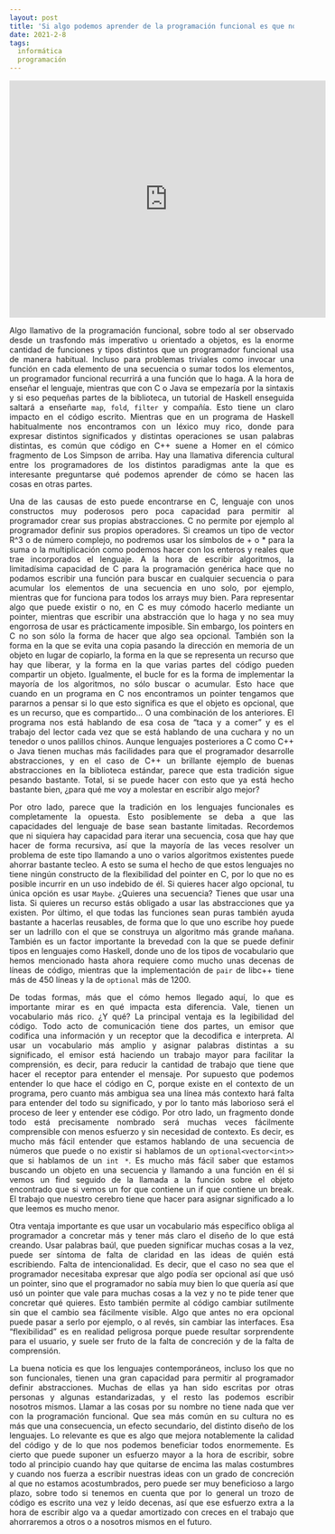 ```yaml
---
layout: post
title: 'Si algo podemos aprender de la programación funcional es que nos falta vocabulario'
date: 2021-2-8
tags:
  informática
  programación
---
```

<iframe width="560" height="420" src="https://www.youtube.com/embed/_XT73wdYFPA" frameborder="0" allow="accelerometer; autoplay; clipboard-write; encrypted-media; gyroscope; picture-in-picture" allowfullscreen></iframe>

<p style='text-align: justify;'>Algo llamativo de la programación funcional, sobre todo al ser observado desde un trasfondo más imperativo u orientado a objetos, es la enorme cantidad de funciones y tipos distintos que un programador funcional usa de manera habitual. Incluso para problemas triviales como invocar una función en cada elemento de una secuencia o sumar todos los elementos, un programador funcional recurrirá a una función que lo haga. A la hora de enseñar el lenguaje, mientras que con C o Java se empezaría por la sintaxis y si eso pequeñas partes de la biblioteca, un tutorial de Haskell enseguida saltará a enseñarte <code>map</code>, <code>fold</code>, <code>filter</code> y compañía. Esto tiene un claro impacto en el código escrito. Mientras que en un programa de Haskell habitualmente nos encontramos con un léxico muy rico, donde para expresar distintos significados y distintas operaciones se usan palabras distintas, es común que código en C++ suene a Homer en el cómico fragmento de Los Simpson de arriba. Hay una llamativa diferencia cultural entre los programadores de los distintos paradigmas ante la que es interesante preguntarse qué podemos aprender de cómo se hacen las cosas en otras partes.</p>

<p style='text-align: justify;'>Una de las causas de esto puede encontrarse en C, lenguaje con unos constructos muy poderosos pero poca capacidad para permitir al programador crear sus propias abstracciones. C no permite por ejemplo al programador definir sus propios operadores. Si creamos un tipo de vector R^3 o de número complejo, no podremos usar los símbolos de + o * para la suma o la multiplicación como podemos hacer con los enteros y reales que trae incorporados el lenguaje. A la hora de escribir algoritmos, la limitadísima capacidad de C para la programación genérica hace que no podamos escribir una función para buscar en cualquier secuencia o para acumular los elementos de una secuencia en uno solo, por ejemplo, mientras que for funciona para todos los arrays muy bien. Para representar algo que puede existir o no, en C es muy cómodo hacerlo mediante un pointer, mientras que escribir una abstracción que lo haga y no sea muy engorrosa de usar es prácticamente imposible. Sin embargo, los pointers en C no son sólo la forma de hacer que algo sea opcional. También son la forma en la que se evita una copia pasando la dirección en memoria de un objeto en lugar de copiarlo, la forma en la que se representa un recurso que hay que liberar, y la forma en la que varias partes del código pueden compartir un objeto. Igualmente, el bucle for es la forma de implementar la mayoría de los algoritmos, no sólo buscar o acumular. Esto hace que cuando en un programa en C nos encontramos un pointer tengamos que pararnos a pensar si lo que esto significa es que el objeto es opcional, que es un recurso, que es compartido… O una combinación de los anteriores. El programa nos está hablando de esa cosa de “taca y a comer” y es el trabajo del lector cada vez que se está hablando de una cuchara y no un tenedor o unos palillos chinos. Aunque lenguajes posteriores a C como C++ o Java tienen muchas más facilidades para que el programador desarrolle abstracciones, y en el caso de C++ un brillante ejemplo de buenas abstracciones en la biblioteca estándar, parece que esta tradición sigue pesando bastante. Total, si se puede hacer con esto que ya está hecho bastante bien, ¿para qué me voy a molestar en escribir algo mejor?</p>

<p style='text-align: justify;'>Por otro lado, parece que la tradición en los lenguajes funcionales es completamente la opuesta. Esto posiblemente se deba a que las capacidades del lenguaje de base sean bastante limitadas. Recordemos que ni siquiera hay capacidad para iterar una secuencia, cosa que hay que hacer de forma recursiva, así que la mayoría de las veces resolver un problema de este tipo llamando a uno o varios algoritmos existentes puede ahorrar bastante tecleo. A esto se suma el hecho de que estos lenguajes no tiene ningún constructo de la flexibilidad del pointer en C, por lo que no es posible incurrir en un uso indebido de él. Si quieres hacer algo opcional, tu única opción es usar <code>Maybe</code>. ¿Quieres una secuencia? Tienes que usar una lista. Si quieres un recurso estás obligado a usar las abstracciones que ya existen. Por último, el que todas las funciones sean puras también ayuda bastante a hacerlas reusables, de forma que lo que uno escribe hoy puede ser un ladrillo con el que se construya un algoritmo más grande mañana. También es un factor importante la brevedad con la que se puede definir tipos en lenguajes como Haskell, donde uno de los tipos de vocabulario que hemos mencionado hasta ahora requiere como mucho unas decenas de líneas de código, mientras que la implementación de <code>pair</code> de libc++ tiene más de 450 líneas y la de <code>optional</code> más de 1200.</p>

<p style='text-align: justify;'>De todas formas, más que el cómo hemos llegado aquí, lo que es importante mirar es en qué impacta esta diferencia. Vale, tienen un vocabulario más rico. ¿Y qué? La principal ventaja es la legibilidad del código. Todo acto de comunicación tiene dos partes, un emisor que codifica una información y un receptor que la decodifica e interpreta. Al usar un vocabulario más amplio y asignar palabras distintas a su significado, el emisor está haciendo un trabajo mayor para facilitar la comprensión, es decir, para reducir la cantidad de trabajo que tiene que hacer el receptor para entender el mensaje. Por supuesto que podemos entender lo que hace el código en C, porque existe en el contexto de un programa, pero cuanto más ambigua sea una línea más contexto hará falta para entender del todo su significado, y por lo tanto más laborioso será el proceso de leer y entender ese código. Por otro lado, un fragmento donde todo está precisamente nombrado será muchas veces fácilmente comprensible con menos esfuerzo y sin necesidad de contexto. Es decir, es mucho más fácil entender que estamos hablando de una secuencia de números que puede o no existir si hablamos de un <code>optional&lt;vector&lt;int&gt;&gt;</code> que si hablamos de un <code>int *</code>. Es mucho más fácil saber que estamos buscando un objeto en una secuencia y llamando a una función en él si vemos un find seguido de la llamada a la función sobre el objeto encontrado que si vemos un for que contiene un if que contiene un break. El trabajo que nuestro cerebro tiene que hacer para asignar significado a lo que leemos es mucho menor.</p>

<p style='text-align: justify;'>Otra ventaja importante es que usar un vocabulario más específico obliga al programador a concretar más y tener más claro el diseño de lo que está creando. Usar palabras baúl, que pueden significar muchas cosas a la vez, puede ser síntoma de falta de claridad en las ideas de quién está escribiendo. Falta de intencionalidad. Es decir, que el caso no sea que el programador necesitaba expresar que algo podía ser opcional así que usó un pointer, sino que el programador no sabía muy bien lo que quería así que usó un pointer que vale para muchas cosas a la vez y no te pide tener que concretar qué quieres. Esto también permite al código cambiar sutilmente sin que el cambio sea fácilmente visible. Algo que antes no era opcional puede pasar a serlo por ejemplo, o al revés, sin cambiar las interfaces. Esa “flexibilidad” es en realidad peligrosa porque puede resultar sorprendente para el usuario, y suele ser fruto de la falta de concreción y de la falta de comprensión.</p>

<p style='text-align: justify;'>La buena noticia es que los lenguajes contemporáneos, incluso los que no son funcionales, tienen una gran capacidad para permitir al programador definir abstracciones. Muchas de ellas ya han sido escritas por otras personas y algunas estandarizadas, y el resto las podemos escribir nosotros mismos. Llamar a las cosas por su nombre no tiene nada que ver con la programación funcional. Que sea más común en su cultura no es más que una consecuencia, un efecto secundario, del distinto diseño de los lenguajes. Lo relevante es que es algo que mejora notablemente la calidad del código y de lo que nos podemos beneficiar todos enormemente. Es cierto que puede suponer un esfuerzo mayor a la hora de escribir, sobre todo al principio cuando hay que quitarse de encima las malas costumbres y cuando nos fuerza a escribir nuestras ideas con un grado de concreción al que no estamos acostumbrados, pero puede ser muy beneficioso a largo plazo, sobre todo si tenemos en cuenta que por lo general un trozo de código es escrito una vez y leído decenas, así que ese esfuerzo extra a la hora de escribir algo va a quedar amortizado con creces en el trabajo que ahorraremos a otros o a nosotros mismos en el futuro.</p>
